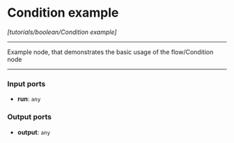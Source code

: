 # Condition example

_[tutorials/boolean/Condition example]_

---

Example node, that demonstrates the basic usage of the flow/Condition node<br>

---

### Input ports

* __run__: ` any `

### Output ports

* __output__: ` any `

